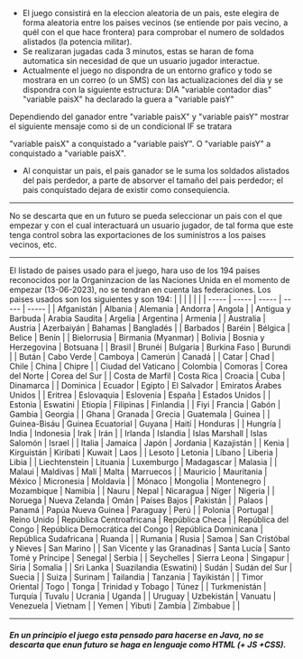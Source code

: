 * El juego consistirá en la eleccion aleatoria de un pais, este elegira de forma aleatoria entre los paises vecinos (se entiende por pais vecino, a quél con el que hace frontera) para comprobar el numero de soldados alistados (la potencia militar).
* Se realizaran jugadas cada 3 minutos, estas se haran de foma automatica sin necesidad de que un usuario jugador interactue.
* Actualmente el juego no dispondra de un entorno grafico y todo se mostrara en un correo (o un SMS) con las actualizaciones del dia y se dispondra con la siguiente estructura:
DIA "variable contador dias"
"variable paisX" ha declarado la guera a "variable paisY"

Dependiendo del ganador entre "variable paisX" y "variable paisY" mostrar el siguiente mensaje como si de un condicional IF se tratara

"variable paisX" a conquistado a "variable paisY". 
O
"variable paisY" a conquistado a "variable paisX".

* Al conquistar un pais, el pais ganador se le suma los soldados alistados del pais perdedor, a parte de absorver el tamaño del pais perdedor; el pais conquistado dejara de existir como consequiencia.

---
No se descarta que en un futuro se pueda seleccionar un pais con el que empezar y con el cual interactuará un usuario jugador, de tal forma que este tenga control sobra las exportaciones de los suministros a los paises vecinos, etc.

---

El listado de paises usado para el juego, hara uso de los 194 paises reconocidos por la Organinzacion de las Naciones Unida en el momento de empezar (13-06-2023), no se tendran en cuenta las federaciones.
Los paises usados son los siguientes y son 194:
|       |       |       |       |       |
| ----- | ----- | ----- | ----- | ----- |
| Afganistán | Albania | Alemania | Andorra | Angola |
| Antigua y Barbuda | Arabia Saudita | Argelia | Argentina | Armenia |
| Australia | Austria | Azerbaiyán | Bahamas | Bangladés |
| Barbados | Baréin | Bélgica | Belice | Benín |
| Bielorrusia | Birmania (Myanmar) | Bolivia | Bosnia y Herzegovina | Botsuana |
| Brasil | Brunéi | Bulgaria | Burkina Faso | Burundi |
| Bután | Cabo Verde | Camboya | Camerún | Canadá |
| Catar | Chad | Chile | China | Chipre |
| Ciudad del Vaticano | Colombia | Comoras | Corea del Norte | Corea del Sur |
| Costa de Marfil | Costa Rica | Croacia | Cuba | Dinamarca |
| Dominica | Ecuador | Egipto | El Salvador | Emiratos Árabes Unidos |
| Eritrea | Eslovaquia | Eslovenia | España | Estados Unidos |
| Estonia | Eswatini | Etiopía | Filipinas | Finlandia |
| Fiyi | Francia | Gabón | Gambia | Georgia |
| Ghana | Granada | Grecia | Guatemala | Guinea |
| Guinea-Bisáu | Guinea Ecuatorial | Guyana | Haití | Honduras |
| Hungría | India | Indonesia | Irak | Irán |
| Irlanda | Islandia | Islas Marshall | Islas Salomón | Israel |
| Italia | Jamaica | Japón | Jordania | Kazajistán |
| Kenia | Kirguistán | Kiribati | Kuwait | Laos |
| Lesoto | Letonia | Líbano | Liberia | Libia |
| Liechtenstein | Lituania | Luxemburgo | Madagascar | Malasia |
| Malaui | Maldivas | Malí | Malta | Marruecos |
| Mauricio | Mauritania | México | Micronesia | Moldavia |
| Mónaco | Mongolia | Montenegro | Mozambique | Namibia |
| Nauru | Nepal | Nicaragua | Níger | Nigeria |
| Noruega | Nueva Zelanda | Omán | Países Bajos | Pakistán |
| Palaos | Panamá | Papúa Nueva Guinea | Paraguay | Perú |
| Polonia | Portugal | Reino Unido | República Centroafricana | República Checa |
| República del Congo | República Democrática del Congo | República Dominicana | República Sudafricana | Ruanda |
| Rumania | Rusia | Samoa | San Cristóbal y Nieves | San Marino |
| San Vicente y las Granadinas | Santa Lucía | Santo Tomé y Príncipe | Senegal | Serbia |
| Seychelles | Sierra Leona | Singapur | Siria | Somalia |
| Sri Lanka | Suazilandia (Eswatini) | Sudán | Sudán del Sur | Suecia |
| Suiza | Surinam | Tailandia | Tanzania | Tayikistán |
| Timor Oriental | Togo | Tonga | Trinidad y Tobago | Túnez |
| Turkmenistán | Turquía | Tuvalu | Ucrania | Uganda |
| Uruguay | Uzbekistán | Vanuatu | Venezuela | Vietnam |
| Yemen | Yibuti | Zambia | Zimbabue |       |

---
##### En un principio el juego esta pensado para hacerse en Java, no se descarta que enun futuro se haga en lenguaje como HTML (+ JS +CSS).
